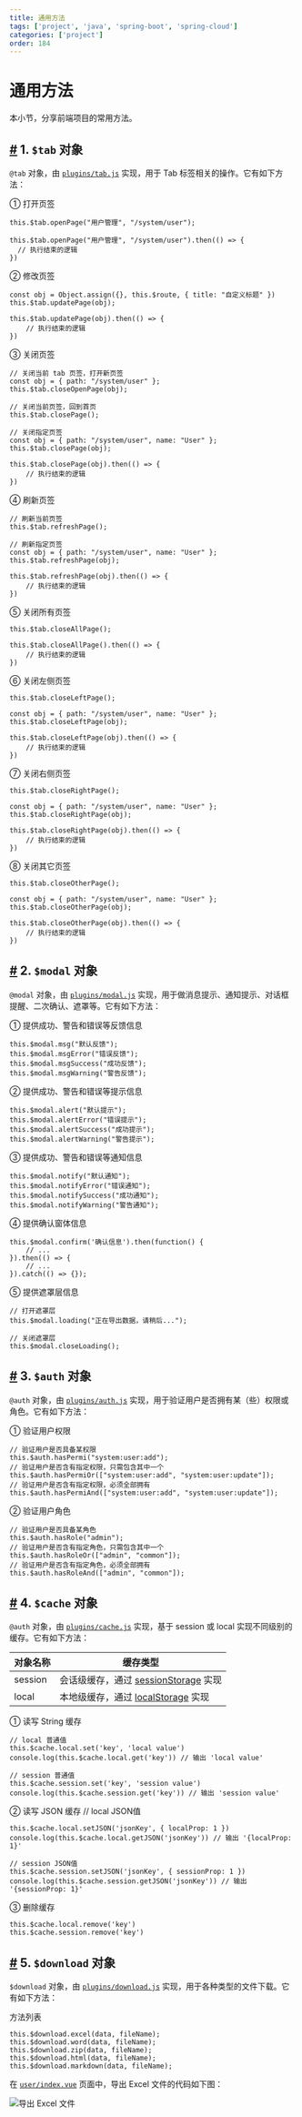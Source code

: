 ```yaml
---
title: 通用方法
tags: ['project', 'java', 'spring-boot', 'spring-cloud']
categories: ['project']
order: 184
---
```

# 通用方法

本小节，分享前端项目的常用方法。

 ## [#](#_1-tab-对象) 1. `$tab` 对象

 `@tab` 对象，由 [`plugins/tab.js`](https://github.com/yudaocode/yudao-ui-admin-vue2/blob/master/src/plugins/tab.js) 实现，用于 Tab 标签相关的操作。它有如下方法：

 ① 打开页签
```
this.$tab.openPage("用户管理", "/system/user");

this.$tab.openPage("用户管理", "/system/user").then(() => {
  // 执行结束的逻辑
})

```
 ② 修改页签
```
const obj = Object.assign({}, this.$route, { title: "自定义标题" })
this.$tab.updatePage(obj);

this.$tab.updatePage(obj).then(() => {
    // 执行结束的逻辑
})

```
 ③ 关闭页签
```
// 关闭当前 tab 页签，打开新页签
const obj = { path: "/system/user" };
this.$tab.closeOpenPage(obj);

// 关闭当前页签，回到首页
this.$tab.closePage();

// 关闭指定页签
const obj = { path: "/system/user", name: "User" };
this.$tab.closePage(obj);

this.$tab.closePage(obj).then(() => {
    // 执行结束的逻辑
})

```
 ④ 刷新页签
```
// 刷新当前页签
this.$tab.refreshPage();

// 刷新指定页签
const obj = { path: "/system/user", name: "User" };
this.$tab.refreshPage(obj);

this.$tab.refreshPage(obj).then(() => {
    // 执行结束的逻辑
})

```
 ⑤ 关闭所有页签
```
this.$tab.closeAllPage();

this.$tab.closeAllPage().then(() => {
    // 执行结束的逻辑
})

```
 ⑥ 关闭左侧页签
```
this.$tab.closeLeftPage();

const obj = { path: "/system/user", name: "User" };
this.$tab.closeLeftPage(obj);

this.$tab.closeLeftPage(obj).then(() => {
    // 执行结束的逻辑
})

```
 ⑦ 关闭右侧页签
```
this.$tab.closeRightPage();

const obj = { path: "/system/user", name: "User" };
this.$tab.closeRightPage(obj);

this.$tab.closeRightPage(obj).then(() => {
    // 执行结束的逻辑
})

```
 ⑧ 关闭其它页签
```
this.$tab.closeOtherPage();

const obj = { path: "/system/user", name: "User" };
this.$tab.closeOtherPage(obj);

this.$tab.closeOtherPage(obj).then(() => {
    // 执行结束的逻辑
})

```
 ## [#](#_2-modal-对象) 2. `$modal` 对象

 `@modal` 对象，由 [`plugins/modal.js`](https://github.com/yudaocode/yudao-ui-admin-vue2/blob/master/src/plugins/modal.js) 实现，用于做消息提示、通知提示、对话框提醒、二次确认、遮罩等。它有如下方法：

 ① 提供成功、警告和错误等反馈信息
```
this.$modal.msg("默认反馈");
this.$modal.msgError("错误反馈");
this.$modal.msgSuccess("成功反馈");
this.$modal.msgWarning("警告反馈");

```
 ② 提供成功、警告和错误等提示信息
```
this.$modal.alert("默认提示");
this.$modal.alertError("错误提示");
this.$modal.alertSuccess("成功提示");
this.$modal.alertWarning("警告提示");

```
 ③ 提供成功、警告和错误等通知信息
```
this.$modal.notify("默认通知");
this.$modal.notifyError("错误通知");
this.$modal.notifySuccess("成功通知");
this.$modal.notifyWarning("警告通知");

```
 ④ 提供确认窗体信息
```
this.$modal.confirm('确认信息').then(function() {
    // ...
}).then(() => {
    // ...
}).catch(() => {});

```
 ⑤ 提供遮罩层信息
```
// 打开遮罩层
this.$modal.loading("正在导出数据，请稍后...");

// 关闭遮罩层
this.$modal.closeLoading();

```
 ## [#](#_3-auth-对象) 3. `$auth` 对象

 `@auth` 对象，由 [`plugins/auth.js`](https://github.com/yudaocode/yudao-ui-admin-vue2/blob/master/src/plugins/auth.js) 实现，用于验证用户是否拥有某（些）权限或角色。它有如下方法：

 ① 验证用户权限
```
// 验证用户是否具备某权限
this.$auth.hasPermi("system:user:add");
// 验证用户是否含有指定权限，只需包含其中一个
this.$auth.hasPermiOr(["system:user:add", "system:user:update"]);
// 验证用户是否含有指定权限，必须全部拥有
this.$auth.hasPermiAnd(["system:user:add", "system:user:update"]);

```
 ② 验证用户角色
```
// 验证用户是否具备某角色
this.$auth.hasRole("admin");
// 验证用户是否含有指定角色，只需包含其中一个
this.$auth.hasRoleOr(["admin", "common"]);
// 验证用户是否含有指定角色，必须全部拥有
this.$auth.hasRoleAnd(["admin", "common"]);

```
 ## [#](#_4-cache-对象) 4. `$cache` 对象

 `@auth` 对象，由 [`plugins/cache.js`](https://github.com/yudaocode/yudao-ui-admin-vue2/blob/master/src/plugins/cache.js) 实现，基于 session 或 local 实现不同级别的缓存。它有如下方法：



| 对象名称 | 缓存类型 |
| --- | --- |
| session | 会话级缓存，通过 [sessionStorage](https://developer.mozilla.org/zh-CN/docs/Web/API/Window/sessionStorage) 实现 |
| local | 本地级缓存，通过 [localStorage](https://developer.mozilla.org/zh-CN/docs/Web/API/Window/localStorage) 实现 |

 ① 读写 String 缓存
```
// local 普通值
this.$cache.local.set('key', 'local value')
console.log(this.$cache.local.get('key')) // 输出 'local value'

// session 普通值
this.$cache.session.set('key', 'session value')
console.log(this.$cache.session.get('key')) // 输出 'session value'

```
 ② 读写 JSON 缓存 // local JSON值


```
this.$cache.local.setJSON('jsonKey', { localProp: 1 })
console.log(this.$cache.local.getJSON('jsonKey')) // 输出 '{localProp: 1}'

// session JSON值
this.$cache.session.setJSON('jsonKey', { sessionProp: 1 })
console.log(this.$cache.session.getJSON('jsonKey')) // 输出 '{sessionProp: 1}'

```
 ③ 删除缓存
```
this.$cache.local.remove('key')
this.$cache.session.remove('key')

```
 ## [#](#_5-download-对象) 5. `$download` 对象

 `$download` 对象，由 [`plugins/download.js`](https://github.com/yudaocode/yudao-ui-admin-vue2/blob/master/src/plugins/download.js) 实现，用于各种类型的文件下载。它有如下方法：

 方法列表
```
this.$download.excel(data, fileName);
this.$download.word(data, fileName);
this.$download.zip(data, fileName);
this.$download.html(data, fileName);
this.$download.markdown(data, fileName);

```
 在 [`user/index.vue`](https://github.com/yudaocode/yudao-ui-admin-vue2/blob/master/src/views/system/user/index.vue#L581-L594) 页面中，导出 Excel 文件的代码如下图：

 ![导出 Excel 文件](https://doc.iocoder.cn/img/Vue2/%E9%80%9A%E7%94%A8%E6%96%B9%E6%B3%95/01.png)
